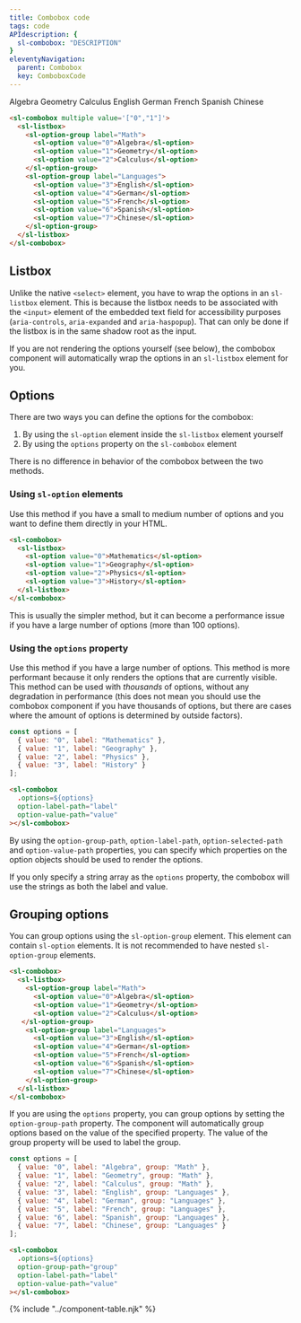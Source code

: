 ```yaml
---
title: Combobox code
tags: code
APIdescription: {
  sl-combobox: "DESCRIPTION"
}
eleventyNavigation:
  parent: Combobox
  key: ComboboxCode
---
```


<section>

<div class="ds-example">

<sl-combobox multiple value='["0","3"]'>
  <sl-listbox>
    <sl-option-group label="Math">
      <sl-option value="0">Algebra</sl-option>
      <sl-option value="1">Geometry</sl-option>
      <sl-option value="2">Calculus</sl-option>
    </sl-option-group>
    <sl-option-group label="Languages">
      <sl-option value="3">English</sl-option>
      <sl-option value="4">German</sl-option>
      <sl-option value="5">French</sl-option>
      <sl-option value="6">Spanish</sl-option>
      <sl-option value="7">Chinese</sl-option>
    </sl-option-group>
  </sl-listbox>
</sl-combobox>

</div>

<div class="ds-code">

  ```html
  <sl-combobox multiple value='["0","1"]'>
    <sl-listbox>
      <sl-option-group label="Math">
        <sl-option value="0">Algebra</sl-option>
        <sl-option value="1">Geometry</sl-option>
        <sl-option value="2">Calculus</sl-option>
      </sl-option-group>
      <sl-option-group label="Languages">
        <sl-option value="3">English</sl-option>
        <sl-option value="4">German</sl-option>
        <sl-option value="5">French</sl-option>
        <sl-option value="6">Spanish</sl-option>
        <sl-option value="7">Chinese</sl-option>
      </sl-option-group>
    </sl-listbox>
  </sl-combobox>
  ```

</div>

</section>

<section>

## Listbox

Unlike the native `<select>` element, you have to wrap the options in an `sl-listbox` element. This is because the listbox needs to be associated with the `<input>` element of the embedded text field for accessibility purposes (`aria-controls`, `aria-expanded` and `aria-haspopup`). That can only be done if the listbox is in the same shadow root as the input.

If you are not rendering the options yourself (see below), the combobox component will automatically wrap the options in an `sl-listbox` element for you.

</section>

<section>

## Options

There are two ways you can define the options for the combobox:
1. By using the `sl-option` element inside the `sl-listbox` element yourself
2. By using the `options` property on the `sl-combobox` element

There is no difference in behavior of the combobox between the two methods.

### Using `sl-option` elements

Use this method if you have a small to medium number of options and you want to define them directly in your HTML.

```html
<sl-combobox>
  <sl-listbox>
    <sl-option value="0">Mathematics</sl-option>
    <sl-option value="1">Geography</sl-option>
    <sl-option value="2">Physics</sl-option>
    <sl-option value="3">History</sl-option>
  </sl-listbox>
</sl-combobox>
```

This is usually the simpler method, but it can become a performance issue if you have a large number of options (more than 100 options).

### Using the `options` property

Use this method if you have a large number of options. This method is more performant because it only renders the options that are currently visible. This method can be used with *thousands* of options, without any degradation in performance (this does not mean you should use the combobox component if you have thousands of options, but there are cases where the amount of options is determined by outside factors).

```js
const options = [
  { value: "0", label: "Mathematics" },
  { value: "1", label: "Geography" },
  { value: "2", label: "Physics" },
  { value: "3", label: "History" }
];
```

```html
<sl-combobox
  .options=${options}
  option-label-path="label"
  option-value-path="value"
></sl-combobox>
```

By using the `option-group-path`, `option-label-path`, `option-selected-path` and `option-value-path` properties, you can specify which properties on the option objects should be used to render the options.

If you only specify a string array as the `options` property, the combobox will use the strings as both the label and value.

</section>

<section>

## Grouping options

You can group options using the `sl-option-group` element. This element can contain `sl-option` elements. It is not recommended to have nested `sl-option-group` elements.

```html
<sl-combobox>
  <sl-listbox>
    <sl-option-group label="Math">
      <sl-option value="0">Algebra</sl-option>
      <sl-option value="1">Geometry</sl-option>
      <sl-option value="2">Calculus</sl-option>
   </sl-option-group>
    <sl-option-group label="Languages">
      <sl-option value="3">English</sl-option>
      <sl-option value="4">German</sl-option>
      <sl-option value="5">French</sl-option>
      <sl-option value="6">Spanish</sl-option>
      <sl-option value="7">Chinese</sl-option>
    </sl-option-group>
  </sl-listbox>
</sl-combobox>
```

If you are using the `options` property, you can group options by setting the `option-group-path` property. The component will automatically group options based on the value of the specified property. The value of the group property will be used to label the group.

```js
const options = [
  { value: "0", label: "Algebra", group: "Math" },
  { value: "1", label: "Geometry", group: "Math" },
  { value: "2", label: "Calculus", group: "Math" },
  { value: "3", label: "English", group: "Languages" },
  { value: "4", label: "German", group: "Languages" },
  { value: "5", label: "French", group: "Languages" },
  { value: "6", label: "Spanish", group: "Languages" },
  { value: "7", label: "Chinese", group: "Languages" }
];
```

```html
<sl-combobox
  .options=${options}
  option-group-path="group"
  option-label-path="label"
  option-value-path="value"
></sl-combobox>
```

</section>

<ds-install-info link-in-navigation package="combobox"></ds-install-info>
{% include "../component-table.njk" %}
